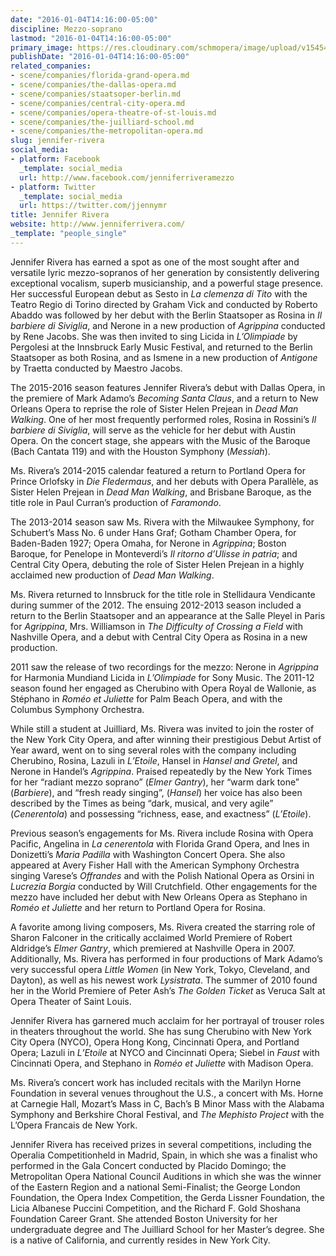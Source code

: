 ```yaml
---
date: "2016-01-04T14:16:00-05:00"
discipline: Mezzo-soprano
lastmod: "2016-01-04T14:16:00-05:00"
primary_image: https://res.cloudinary.com/schmopera/image/upload/v1545409169/media/webhook-uploads/1451934841924/2016-01-04---JenniferRivera.jpg.jpg
publishDate: "2016-01-04T14:16:00-05:00"
related_companies:
- scene/companies/florida-grand-opera.md
- scene/companies/the-dallas-opera.md
- scene/companies/staatsoper-berlin.md
- scene/companies/central-city-opera.md
- scene/companies/opera-theatre-of-st-louis.md
- scene/companies/the-juilliard-school.md
- scene/companies/the-metropolitan-opera.md
slug: jennifer-rivera
social_media:
- platform: Facebook
  _template: social_media
  url: http://www.facebook.com/jenniferriveramezzo
- platform: Twitter
  _template: social_media
  url: https://twitter.com/jjennymr
title: Jennifer Rivera
website: http://www.jenniferrivera.com/
_template: "people_single"
---
```


Jennifer Rivera has earned a spot as one of the most sought after and versatile lyric mezzo-sopranos of her generation by consistently delivering exceptional vocalism, superb musicianship, and a powerful stage presence. Her successful European debut as Sesto in *La clemenza di Tito* with the Teatro Regio di Torino directed by Graham Vick and conducted by Roberto Abaddo was followed by her debut with the Berlin Staatsoper as Rosina in *Il barbiere di Siviglia*, and Nerone in a new production of *Agrippina* conducted by Rene Jacobs. She was then invited to sing Licida in *L’Olimpiade* by Pergolesi at the Innsbruck Early Music Festival, and returned to the Berlin Staatsoper as both Rosina, and as Ismene in a new production of *Antigone* by Traetta conducted by Maestro Jacobs.

The 2015-2016 season features Jennifer Rivera’s debut with Dallas Opera, in the premiere of Mark Adamo’s *Becoming Santa Claus*, and a return to New Orleans Opera to reprise the role of Sister Helen Prejean in *Dead Man Walking*. One of her most frequently performed roles, Rosina in Rossini’s *Il barbiere di Siviglia*, will serve as the vehicle for her debut with Austin Opera. On the concert stage, she appears with the Music of the Baroque (Bach Cantata 119) and with the Houston Symphony (*Messiah*).

Ms. Rivera’s 2014-2015 calendar featured a return to Portland Opera for Prince Orlofsky in *Die Fledermaus*, and her debuts with Opera Parallèle, as Sister Helen Prejean in *Dead Man Walking*, and Brisbane Baroque, as the title role in Paul Curran’s production of *Faramondo*.

The 2013-2014 season saw Ms. Rivera with the Milwaukee Symphony, for Schubert’s Mass No. 6 under Hans Graf; Gotham Chamber Opera, for Baden-Baden 1927; Opera Omaha, for Nerone in *Agrippina*; Boston Baroque, for Penelope in Monteverdi’s *Il ritorno d’Ulisse in patria*; and Central City Opera, debuting the role of Sister Helen Prejean in a highly acclaimed new production of *Dead Man Walking*.

Ms. Rivera returned to Innsbruck for the title role in Stellidaura Vendicante during summer of the 2012. The ensuing 2012-2013 season included a return to the Berlin Staatsoper and an appearance at the Salle Pleyel in Paris for *Agrippina*, Mrs. Williamson in *The Difficulty of Crossing a Field* with Nashville Opera, and a debut with Central City Opera as Rosina in a new production.

2011 saw the release of two recordings for the mezzo: Nerone in *Agrippina* for Harmonia Mundiand Licida in *L’Olimpiade* for Sony Music. The 2011-12 season found her engaged as Cherubino with Opera Royal de Wallonie, as Stéphano in *Roméo et Juliette* for Palm Beach Opera, and with the Columbus Symphony Orchestra.

While still a student at Juilliard, Ms. Rivera was invited to join the roster of the New York City Opera, and after winning their prestigious Debut Artist of Year award, went on to sing several roles with the company including Cherubino, Rosina, Lazuli in *L’Etoile*, Hansel in *Hansel and Gretel*, and Nerone in Handel’s *Agrippina*. Praised repeatedly by the New York Times for her “radiant mezzo soprano” (*Elmer Gantry*), her “warm dark tone” (*Barbiere*), and “fresh ready singing”, (*Hansel*) her voice has also been described by the Times as being “dark, musical, and very agile” (*Cenerentola*) and possessing “richness, ease, and exactness” (*L’Etoile*).

Previous season’s engagements for Ms. Rivera include Rosina with Opera Pacific, Angelina in *La cenerentola* with Florida Grand Opera, and Ines in Donizetti’s *Maria Padilla* with Washington Concert Opera. She also appeared at Avery Fisher Hall with the American Symphony Orchestra singing Varese’s *Offrandes* and with the Polish National Opera as Orsini in *Lucrezia Borgia* conducted by Will Crutchfield. Other engagements for the mezzo have included her debut with New Orleans Opera as Stephano in *Roméo et Juliette* and her return to Portland Opera for Rosina.

A favorite among living composers, Ms. Rivera created the starring role of Sharon Falconer in the critically acclaimed World Premiere of Robert Aldridge’s *Elmer Gantry*, which premiered at Nashville Opera in 2007. Additionally, Ms. Rivera has performed in four productions of Mark Adamo’s very successful opera *Little Women* (in New York, Tokyo, Cleveland, and Dayton), as well as his newest work *Lysistrata*. The summer of 2010 found her in the World Premiere of Peter Ash’s *The Golden Ticket* as Veruca Salt at Opera Theater of Saint Louis.

Jennifer Rivera has garnered much acclaim for her portrayal of trouser roles in theaters throughout the world. She has sung Cherubino with New York City Opera (NYCO), Opera Hong Kong, Cincinnati Opera, and Portland Opera; Lazuli in *L’Etoile* at NYCO and Cincinnati Opera; Siebel in *Faust* with Cincinnati Opera, and Stephano in *Roméo et Juliette* with Madison Opera.

Ms. Rivera’s concert work has included recitals with the Marilyn Horne Foundation in several venues throughout the U.S., a concert with Ms. Horne at Carnegie Hall, Mozart’s Mass in C, Bach’s B Minor Mass with the Alabama Symphony and Berkshire Choral Festival, and *The Mephisto Project* with the L’Opera Francais de New York.

Jennifer Rivera has received prizes in several competitions, including the Operalia Competitionheld in Madrid, Spain, in which she was a finalist who performed in the Gala Concert conducted by Placido Domingo; the Metropolitan Opera National Council Auditions in which she was the winner of the Eastern Region and a national Semi-Finalist; the George London Foundation, the Opera Index Competition, the Gerda Lissner Foundation, the Licia Albanese Puccini Competition, and the Richard F. Gold Shoshana Foundation Career Grant. She attended Boston University for her undergraduate degree and The Juilliard School for her Master’s degree. She is a native of California, and currently resides in New York City.
